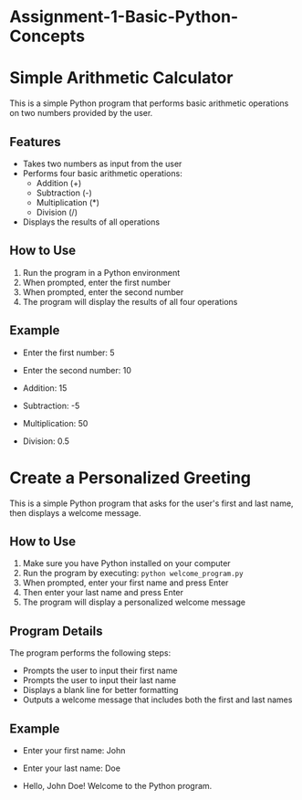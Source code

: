 # Assignment-1-Basic-Python-Concepts

# Simple Arithmetic Calculator

This is a simple Python program that performs basic arithmetic operations on two numbers provided by the user.

## Features
- Takes two numbers as input from the user
- Performs four basic arithmetic operations:
  - Addition (+)
  - Subtraction (-)
  - Multiplication (*)
  - Division (/)
- Displays the results of all operations

## How to Use
1. Run the program in a Python environment
2. When prompted, enter the first number
3. When prompted, enter the second number
4. The program will display the results of all four operations

## Example

- Enter the first number: 5
- Enter the second number: 10

- Addition: 15
- Subtraction: -5
- Multiplication: 50
- Division: 0.5

# Create a Personalized Greeting

This is a simple Python program that asks for the user's first and last name, then displays a welcome message.

## How to Use

1. Make sure you have Python installed on your computer
2. Run the program by executing: `python welcome_program.py`
3. When prompted, enter your first name and press Enter
4. Then enter your last name and press Enter
5. The program will display a personalized welcome message

## Program Details

The program performs the following steps:
- Prompts the user to input their first name
- Prompts the user to input their last name
- Displays a blank line for better formatting
- Outputs a welcome message that includes both the first and last names

## Example

- Enter your first name: John
- Enter your last name: Doe

- Hello, John Doe! Welcome to the Python program.

